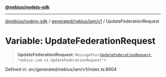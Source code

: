 [**@nebius/nodejs-sdk**](../../../../../README.md)

***

[@nebius/nodejs-sdk](../../../../../README.md) / [generated/nebius/iam/v1](../README.md) / UpdateFederationRequest

# Variable: UpdateFederationRequest

> **UpdateFederationRequest**: `MessageFns`\<[`UpdateFederationRequest`](../interfaces/UpdateFederationRequest.md), `"nebius.iam.v1.UpdateFederationRequest"`\>

Defined in: src/generated/nebius/iam/v1/index.ts:8904
